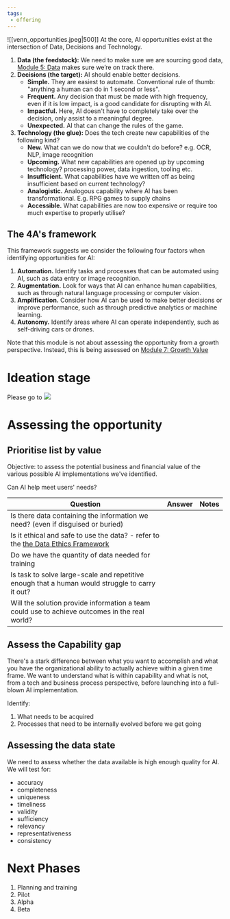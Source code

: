```yaml
---
tags:
 - offering
---
```

![[venn_opportunities.jpeg|500]]
At the core, AI opportunities exist at the intersection of Data, Decisions and Technology.

1.  **Data (the feedstock):** We need to make sure we are sourcing good data, [Module 5: Data](https://hypergrowthhq.atlassian.net/wiki/spaces/MOOD/pages/874676631) makes sure we’re on track there.
2.  **Decisions (the target):** AI should enable better decisions.
     - **Simple.** They are easiest to automate. Conventional rule of thumb: "anything a human can do in 1 second or less".
    -  **Frequent.** Any decision that must be made with high frequency, even if it is low impact, is a good candidate for disrupting with AI.
    -  **Impactful.** Here, AI doesn't have to completely take over the decision, only assist to a meaningful degree.
    -  **Unexpected.** AI that can change the rules of the game.
3.  **Technology (the glue):** Does the tech create new capabilities of the following kind?
     - **New.** What can we do now that we couldn't do before? e.g. OCR, NLP, image recognition
    -  **Upcoming.** What new capabilities are opened up by upcoming technology? processing power, data ingestion, tooling etc.
    -  **Insufficient.** What capabilities have we written off as being insufficient based on current technology?
    -  **Analogistic.** Analogous capability where AI has been transformational. E.g. RPG games to supply chains
    -  **Accessible.** What capabilities are now too expensive or require too much expertise to properly utilise?
        

## The 4A's framework

This framework suggests we consider the following four factors when identifying opportunities for AI:

1.  **Automation.** Identify tasks and processes that can be automated using AI, such as data entry or image recognition.
2.  **Augmentation.** Look for ways that AI can enhance human capabilities, such as through natural language processing or computer vision.
3.  **Amplification.** Consider how AI can be used to make better decisions or improve performance, such as through predictive analytics or machine learning.
4.  **Autonomy.** Identify areas where AI can operate independently, such as self-driving cars or drones.

Note that this module is not about assessing the opportunity from a growth perspective. Instead, this is being assessed on [Module 7: Growth Value](https://hypergrowthhq.atlassian.net/wiki/spaces/MOOD/pages/874676725)

# Ideation stage

Please go to 
[![](https://developers.google.com/drive/images/drive_icon.png)](<https://docs.google.com/spreadsheets/d/11ovsMvgY0l5InXjCa0aUbV_KiC55z-5IYB4wH1emWcc/edit#gid=214099917>)

# Assessing the opportunity

## Prioritise list by value

Objective: to assess the potential business and financial value of the various possible AI implementations we've identified.

Can AI help meet users' needs?

| Question                                                                                                                                                                                                                                                            | Answer | Notes |
| ------------------------------------------------------------------------------------------------------------------------------------------------------------------------------------------------------------------------------------------------------------------- | ------ | ----- |
| Is there data containing the information we need? (even if disguised or buried)                                                                                                                                                                                     |        |       |
| Is it ethical and safe to use the data? - refer to the [the Data Ethics Framework](https://www.gov.uk/government/publications/data-ethics-framework/data-ethics-framework "https://www.gov.uk/government/publications/data-ethics-framework/data-ethics-framework") |        |       |
| Do we have the quantity of data needed for training                                                                                                                                                                                                                 |        |       |
| Is task to solve large-scale and repetitive enough that a human would struggle to carry it out?                                                                                                                                                                     |        |       |
| Will the solution provide information a team could use to achieve outcomes in the real world?                                                                                                                                                                       |        |       |

## Assess the Capability gap
There's a stark difference between what you want to accomplish and what you have the organizational ability to actually achieve within a given time frame. We want to understand what is within capability and what is not, from a tech and business process perspective, before launching into a full-blown AI implementation.

Identify:

1.  What needs to be acquired
2.  Processes that need to be internally evolved before we get going

## Assessing the data state
We need to assess whether the data available is high enough quality for AI. We will test for:

-   accuracy
-   completeness
-   uniqueness
-   timeliness
-   validity
-   sufficiency
-   relevancy
-   representativeness
-   consistency

# Next Phases

1.  Planning and training
2.  Pilot
3.  Alpha
4.  Beta